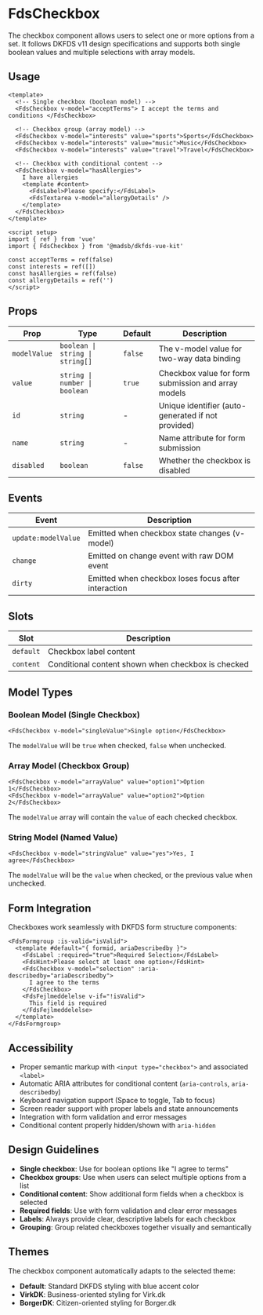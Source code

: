 # FdsCheckbox

The checkbox component allows users to select one or more options from a set. It follows DKFDS v11 design specifications and supports both single boolean values and multiple selections with array models.

## Usage

```vue
<template>
  <!-- Single checkbox (boolean model) -->
  <FdsCheckbox v-model="acceptTerms"> I accept the terms and conditions </FdsCheckbox>

  <!-- Checkbox group (array model) -->
  <FdsCheckbox v-model="interests" value="sports">Sports</FdsCheckbox>
  <FdsCheckbox v-model="interests" value="music">Music</FdsCheckbox>
  <FdsCheckbox v-model="interests" value="travel">Travel</FdsCheckbox>

  <!-- Checkbox with conditional content -->
  <FdsCheckbox v-model="hasAllergies">
    I have allergies
    <template #content>
      <FdsLabel>Please specify:</FdsLabel>
      <FdsTextarea v-model="allergyDetails" />
    </template>
  </FdsCheckbox>
</template>

<script setup>
import { ref } from 'vue'
import { FdsCheckbox } from '@madsb/dkfds-vue-kit'

const acceptTerms = ref(false)
const interests = ref([])
const hasAllergies = ref(false)
const allergyDetails = ref('')
</script>
```

## Props

| Prop         | Type                            | Default | Description                                         |
| ------------ | ------------------------------- | ------- | --------------------------------------------------- |
| `modelValue` | `boolean \| string \| string[]` | `false` | The v-model value for two-way data binding          |
| `value`      | `string \| number \| boolean`   | `true`  | Checkbox value for form submission and array models |
| `id`         | `string`                        | -       | Unique identifier (auto-generated if not provided)  |
| `name`       | `string`                        | -       | Name attribute for form submission                  |
| `disabled`   | `boolean`                       | `false` | Whether the checkbox is disabled                    |

## Events

| Event               | Description                                         |
| ------------------- | --------------------------------------------------- |
| `update:modelValue` | Emitted when checkbox state changes (v-model)       |
| `change`            | Emitted on change event with raw DOM event          |
| `dirty`             | Emitted when checkbox loses focus after interaction |

## Slots

| Slot      | Description                                        |
| --------- | -------------------------------------------------- |
| `default` | Checkbox label content                             |
| `content` | Conditional content shown when checkbox is checked |

## Model Types

### Boolean Model (Single Checkbox)

```vue
<FdsCheckbox v-model="singleValue">Single option</FdsCheckbox>
```

The `modelValue` will be `true` when checked, `false` when unchecked.

### Array Model (Checkbox Group)

```vue
<FdsCheckbox v-model="arrayValue" value="option1">Option 1</FdsCheckbox>
<FdsCheckbox v-model="arrayValue" value="option2">Option 2</FdsCheckbox>
```

The `modelValue` array will contain the `value` of each checked checkbox.

### String Model (Named Value)

```vue
<FdsCheckbox v-model="stringValue" value="yes">Yes, I agree</FdsCheckbox>
```

The `modelValue` will be the `value` when checked, or the previous value when unchecked.

## Form Integration

Checkboxes work seamlessly with DKFDS form structure components:

```vue
<FdsFormgroup :is-valid="isValid">
  <template #default="{ formid, ariaDescribedby }">
    <FdsLabel :required="true">Required Selection</FdsLabel>
    <FdsHint>Please select at least one option</FdsHint>
    <FdsCheckbox v-model="selection" :aria-describedby="ariaDescribedby">
      I agree to the terms
    </FdsCheckbox>
    <FdsFejlmeddelelse v-if="!isValid">
      This field is required
    </FdsFejlmeddelelse>
  </template>
</FdsFormgroup>
```

## Accessibility

- Proper semantic markup with `<input type="checkbox">` and associated `<label>`
- Automatic ARIA attributes for conditional content (`aria-controls`, `aria-describedby`)
- Keyboard navigation support (Space to toggle, Tab to focus)
- Screen reader support with proper labels and state announcements
- Integration with form validation and error messages
- Conditional content properly hidden/shown with `aria-hidden`

## Design Guidelines

- **Single checkbox**: Use for boolean options like "I agree to terms"
- **Checkbox groups**: Use when users can select multiple options from a list
- **Conditional content**: Show additional form fields when a checkbox is selected
- **Required fields**: Use with form validation and clear error messages
- **Labels**: Always provide clear, descriptive labels for each checkbox
- **Grouping**: Group related checkboxes together visually and semantically

## Themes

The checkbox component automatically adapts to the selected theme:

- **Default**: Standard DKFDS styling with blue accent color
- **VirkDK**: Business-oriented styling for Virk.dk
- **BorgerDK**: Citizen-oriented styling for Borger.dk
